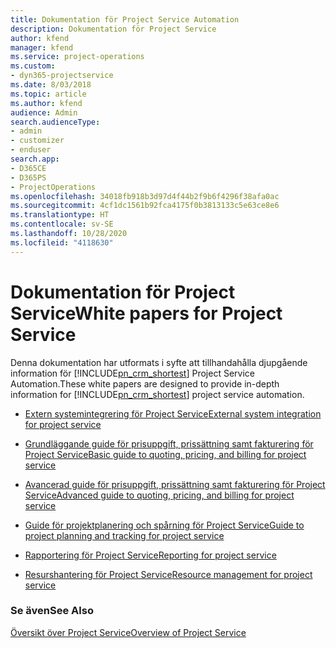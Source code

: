 ```yaml
---
title: Dokumentation för Project Service Automation
description: Dokumentation för Project Service
author: kfend
manager: kfend
ms.service: project-operations
ms.custom:
- dyn365-projectservice
ms.date: 8/03/2018
ms.topic: article
ms.author: kfend
audience: Admin
search.audienceType:
- admin
- customizer
- enduser
search.app:
- D365CE
- D365PS
- ProjectOperations
ms.openlocfilehash: 34018fb918b3d97d4f44b2f9b6f4296f38afa0ac
ms.sourcegitcommit: 4cf1dc1561b92fca4175f0b3813133c5e63ce8e6
ms.translationtype: HT
ms.contentlocale: sv-SE
ms.lasthandoff: 10/28/2020
ms.locfileid: "4118630"
---
```

# <a name="white-papers-for-project-service"></a><span data-ttu-id="ee446-103">Dokumentation för Project Service</span><span class="sxs-lookup"><span data-stu-id="ee446-103">White papers for Project Service</span></span>

<span data-ttu-id="ee446-104">Denna dokumentation har utformats i syfte att tillhandahålla djupgående information för [!INCLUDE[pn_crm_shortest](../includes/pn-crm-shortest.md)] Project Service Automation.</span><span class="sxs-lookup"><span data-stu-id="ee446-104">These white papers are designed to provide in-depth information for [!INCLUDE[pn_crm_shortest](../includes/pn-crm-shortest.md)] project service automation.</span></span>

-   [<span data-ttu-id="ee446-105">Extern systemintegrering för Project Service</span><span class="sxs-lookup"><span data-stu-id="ee446-105">External system integration for project service</span></span>](https://go.microsoft.com/fwlink/?LinkId=825445)

-   [<span data-ttu-id="ee446-106">Grundläggande guide för prisuppgift, prissättning samt fakturering för Project Service</span><span class="sxs-lookup"><span data-stu-id="ee446-106">Basic guide to quoting, pricing, and billing for project service</span></span>](https://go.microsoft.com/fwlink/?LinkId=825241)

-   [<span data-ttu-id="ee446-107">Avancerad guide för prisuppgift, prissättning samt fakturering för Project Service</span><span class="sxs-lookup"><span data-stu-id="ee446-107">Advanced guide to quoting, pricing, and billing for project service</span></span>](https://go.microsoft.com/fwlink/?LinkId=825242)

-   [<span data-ttu-id="ee446-108">Guide för projektplanering och spårning för Project Service</span><span class="sxs-lookup"><span data-stu-id="ee446-108">Guide to project planning and tracking for project service</span></span>](https://go.microsoft.com/fwlink/?LinkId=825243)

-   [<span data-ttu-id="ee446-109">Rapportering för Project Service</span><span class="sxs-lookup"><span data-stu-id="ee446-109">Reporting for project service</span></span>](https://go.microsoft.com/fwlink/?LinkId=825446)

-   [<span data-ttu-id="ee446-110">Resurshantering för Project Service</span><span class="sxs-lookup"><span data-stu-id="ee446-110">Resource management for project service</span></span>](https://go.microsoft.com/fwlink/?LinkId=825244)

### <a name="see-also"></a><span data-ttu-id="ee446-111">Se även</span><span class="sxs-lookup"><span data-stu-id="ee446-111">See Also</span></span>
 [<span data-ttu-id="ee446-112">Översikt över Project Service</span><span class="sxs-lookup"><span data-stu-id="ee446-112">Overview of Project Service</span></span>](../psa/overview.md)

